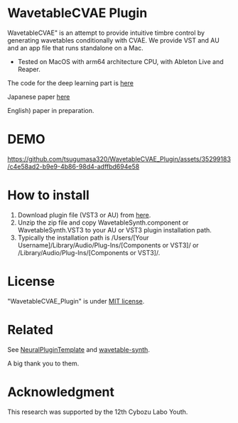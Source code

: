 # WavetableCVAE Plugin

WavetableCVAE" is an attempt to provide intuitive timbre control by generating wavetables conditionally with CVAE.
We provide VST and AU and an app file that runs standalone on a Mac.
- Tested on MacOS with arm64 architecture CPU, with Ableton Live and Reaper.

The code for the deep learning part is [here](https://github.com/tsugumasa320/WavetableCVAE)

Japanese paper [here](https://ipsj.ixsq.nii.ac.jp/ej/?action=pages_view_main&active_action=repository_view_main_item_detail&item_id=226379&item_no=1&page_id=13&block_id=8) 

English) paper in preparation.

# DEMO

https://github.com/tsugumasa320/WavetableCVAE_Plugin/assets/35299183/c4e58ad2-b9e9-4b86-98d4-adffbd694e58

# How to install

1. Download plugin file (VST3 or AU) from [here](https://github.com/tsugumasa320/WavetableCVAE_Plugin/releases/tag/pre-release).
2. Unzip the zip file and copy WavetableSynth.component or WavetableSynth.VST3 to your AU or VST3 plugin installation path.
3. Typically the installation path is /Users/[Your Username]/Library/Audio/Plug-Ins/[Components or VST3]/ or /Library/Audio/Plug-Ins/[Components or VST3]/.

# License

"WavetableCVAE_Plugin" is under [MIT license](https://en.wikipedia.org/wiki/MIT_License).

# Related

See [NeuralPluginTemplate](https://github.com/cpoohee/NeuralPluginTemplate) and [wavetable-synth](https://github.com/JanWilczek/wavetable-synth).

A big thank you to them.

# Acknowledgment
This research was supported by the 12th Cybozu Labo Youth.
